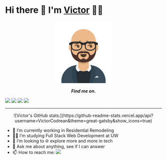 # Hi there 👋 I'm [Victor](https://victorcodrean.github.io/Portfolio-UpToDate) 🙋‍♂️
<p align="center">
  <img src="avatar.png" height="200" />
</p>
<p align="center">
    <b><i>Find me on.</i></b>

[<img height="30" src="https://img.shields.io/badge/-Portfolio-salmon.svg?&style=for-the-badge&logo=google-chrome&logoColor=white&style=plastic" />](https://victorcodrean.github.io/Portfolio-UpToDate/)
[<img height="30" src="https://img.shields.io/badge/Linkedin-blue.svg?&style=for-the-badge&logo=linkedin&logoColor=white&style=plastic" />](https://www.linkedin.com/in/victor-codrean/)
<a href="mailto:codreanvictor@gmail.com" style="text-decoration:none"><img height="30" src = "https://img.shields.io/badge/Gmail-c14438?&style=for-the-badge&logo=gmail&logoColor=white&style=plastic"></a>
[<img height="30" src = "https://img.shields.io/badge/Facebook-036be4.svg?&style=for-the-badge&logo=facebook&logoColor=white&style=plastic">](https://www.facebook.com/VeCSaR)
<hr />
<p align = center>
![Victor's GitHub stats:](https://github-readme-stats.vercel.app/api?username=VictorCodrean&theme=great-gatsby&show_icons=true)

- 🔭 I’m currently working in Residential Remodeling
- 👨‍🎓 I’m studying Full Stack Web Development at UW
- 👯 I’m looking to 🌐 explore more and more in tech 
- 💬 Ask me about anything, see if I can answer
- 📫 How to reach me: <a href="mailto:codreanvictor@gmail.com" style="text-decoration:none"><img height="15" src = "https://img.shields.io/badge/Gmail-c14438?&style=for-the-badge&logo=gmail&logoColor=white&style=plastic"></a>

